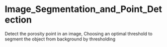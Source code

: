 # Image_Segmentation_and_Point_Detection
Detect the porosity point in an image, Choosing an optimal threshold to segment the object from background by thresholding
